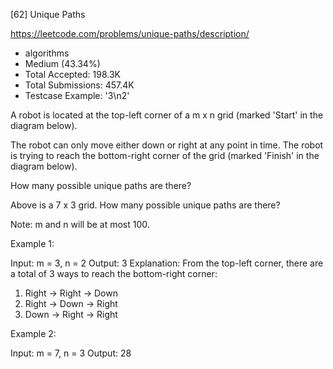 [62] Unique Paths  

https://leetcode.com/problems/unique-paths/description/

* algorithms
* Medium (43.34%)
* Total Accepted:    198.3K
* Total Submissions: 457.4K
* Testcase Example:  '3\n2'

A robot is located at the top-left corner of a m x n grid (marked 'Start' in the diagram below).

The robot can only move either down or right at any point in time. The robot is trying to reach the bottom-right corner of the grid (marked 'Finish' in the diagram below).

How many possible unique paths are there?


Above is a 7 x 3 grid. How many possible unique paths are there?

Note: m and n will be at most 100.

Example 1:


Input: m = 3, n = 2
Output: 3
Explanation:
From the top-left corner, there are a total of 3 ways to reach the bottom-right corner:
1. Right -> Right -> Down
2. Right -> Down -> Right
3. Down -> Right -> Right


Example 2:


Input: m = 7, n = 3
Output: 28

